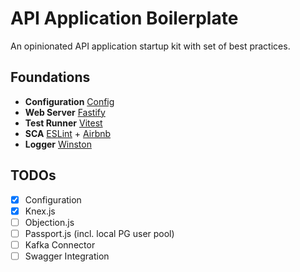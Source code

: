 # API Application Boilerplate

An opinionated API application startup kit with set of best practices.

## Foundations

- **Configuration** [Config](https://www.npmjs.com/package/config)
- **Web Server** [Fastify](https://github.com/fastify/fastify)
- **Test Runner** [Vitest](https://vitest.dev)
- **SCA** [ESLint](https://eslint.org/) + [Airbnb](https://github.com/airbnb/javascript)
- **Logger** [Winston](https://github.com/winstonjs/winston)

## TODOs

- [x] Configuration
- [x] Knex.js
- [ ] Objection.js
- [ ] Passport.js (incl. local PG user pool)
- [ ] Kafka Connector
- [ ] Swagger Integration
